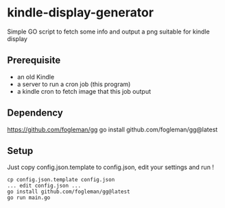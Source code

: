 # kindle-display-generator
 Simple GO script to fetch some info and output a png suitable for kindle display

## Prerequisite

- an old Kindle
- a server to run a cron job (this program)
- a kindle cron to fetch image that this job output

## Dependency

https://github.com/fogleman/gg
go install github.com/fogleman/gg@latest

## Setup

Just copy config.json.template to config.json, edit your settings and run !

````
cp config.json.template config.json
... edit config.json ...
go install github.com/fogleman/gg@latest
go run main.go
````